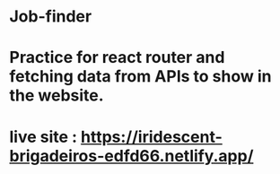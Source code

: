 # Job-finder

# Practice for react router and fetching data from APIs to show in the website.

# live site :  https://iridescent-brigadeiros-edfd66.netlify.app/
